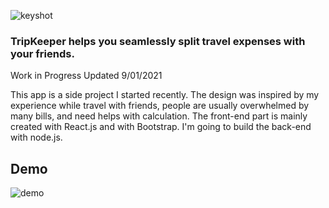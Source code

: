 
![keyshot](https://yuanyuanhu96.github.io/share/concept.png)

### TripKeeper helps you seamlessly split travel expenses with your friends.

Work in Progress
Updated 9/01/2021

This app is a side project I started recently. The design was inspired by my experience while travel with friends, people are usually overwhelmed by many bills, and need helps with calculation. The front-end part is mainly created with React.js and with Bootstrap. I'm going to build the back-end with node.js.

## Demo

![demo](https://yuanyuanhu96.github.io/share/demo-v4.gif)



